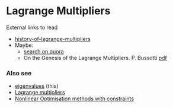 # Lagrange Multipliers

External links to read
* [history-of-lagrange-multipliers](https://math.stackexchange.com/questions/769437/history-of-lagrange-multipliers)
* Maybe:
   * [search on quora](https://www.quora.com/search?q=lagrange%20multipliers)
   * On the Genesis of the Lagrange Multipliers. P. Bussotti [pdf](https://abel.math.harvard.edu/~knill/teaching/summer2014/exhibits/lagrange/genesis_lagrangemultpliers.pdf)
### Also see
* [eigenvalues](eigenvalues.md) (this)
* [Lagrange multipliers](./lagrange-multipliers.md)
* [Nonlinear Optimisation methods with constraints](./nlo.md)
